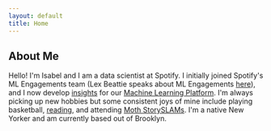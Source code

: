```yaml
---
layout: default
title: Home
---
```


## About Me

Hello! I'm Isabel and I am a data scientist at Spotify. I initially joined Spotify's ML Engagements team (Lex Beattie speaks about ML Engagements [here](https://www.youtube.com/watch?v=WvwclqkEEpE)), and I now develop [insights](https://medium.com/@SpotifyInsights) for our [Machine Learning Platform](https://engineering.atspotify.com/2019/12/the-winding-road-to-better-machine-learning-infrastructure-through-tensorflow-extended-and-kubeflow/). I'm always picking up new hobbies but some consistent joys of mine include playing basketball, [reading](https://www.goodreads.com/isabel_s_c_9), and attending [Moth StorySLAMs](https://themoth.org/about-moth-events). I'm a native New Yorker and am currently based out of Brooklyn. 

